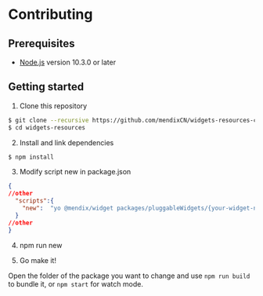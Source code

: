 # Contributing

## Prerequisites

-   [Node.js](https://nodejs.org) version 10.3.0 or later

## Getting started

1. Clone this repository

```sh
$ git clone --recursive https://github.com/mendixCN/widgets-resources-cn.git
$ cd widgets-resources
```

2. Install and link dependencies

```sh
$ npm install
```

3. Modify script new in package.json
```json
{
//other
  "scripts":{
    "new":  "yo @mendix/widget packages/pluggableWidgets/{your-widget-name}-web"
  }
//other
}
```

4. npm run new

1. Go make it!

Open the folder of the package you want to change and use `npm run build` to bundle it, or `npm start` for watch mode.
